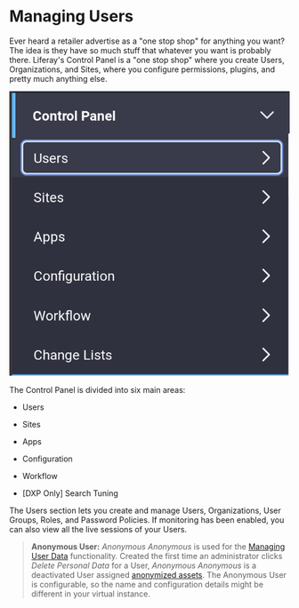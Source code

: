 # Managing Users

Ever heard a retailer advertise as a "one stop shop" for anything you want? The idea is they have so much stuff that whatever you want is probably there. Liferay's Control Panel is a "one stop shop" where you create Users, Organizations, and Sites, where you configure permissions, plugins, and pretty much anything else.

![Figure 1: Administrators can access the Control Panel from the Product Menu.](./images/usrmgmt-control-panel.png)

The Control Panel is divided into six main areas: 

- Users 

- Sites

- Apps

- Configuration

- Workflow

- [DXP Only] Search Tuning

The Users section lets you create and manage Users, Organizations, User Groups, Roles, and Password Policies. If monitoring has been enabled, you can also view all the live sessions of your Users.

> **Anonymous User:** *Anonymous Anonymous* is used for the [Managing User Data](/docs/7-2/user/-/knowledge_base/u/managing-user-data) functionality. Created the first time an administrator clicks *Delete Personal Data* for a User, *Anonymous Anonymous* is a deactivated User assigned [anonymized assets](/docs/7-2/user/-/knowledge_base/u/managing-user-data#anonymizing-data). The Anonymous User is configurable, so the name and configuration details might be different in your virtual instance.

